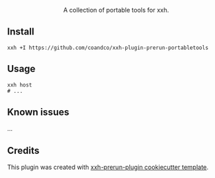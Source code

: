 <p align="center">
A collection of portable tools for xxh.
</p>

## Install
```shell
xxh +I https://github.com/coandco/xxh-plugin-prerun-portabletools
```

## Usage
```shell
xxh host
# ...
```

## Known issues

...

## Credits

This plugin was created with [xxh-prerun-plugin cookiecutter template](https://github.com/xxh/cookiecutter-xxh-plugin-prerun).
